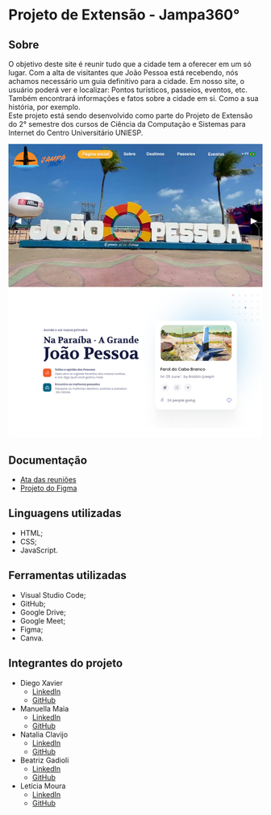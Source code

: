 # Projeto de Extensão - Jampa360°
## Sobre
O objetivo deste site é reunir tudo que a cidade tem a oferecer em um só lugar. Com a alta de visitantes que João Pessoa está recebendo, nós achamos necessário um guia definitivo para a cidade. Em nosso site, o usuário poderá ver e localizar: Pontos turísticos, passeios, eventos, etc.<br>
Também encontrará informações e fatos sobre a cidade em si. Como a sua história, por exemplo.<br>
Este projeto está sendo desenvolvido como parte do Projeto de Extensão do 2° semestre dos cursos de Ciência da Computação e Sistemas para Internet do Centro Universitário UNIESP.

![Screenshot da página inicial do site](./doc-imagens/paginainicial_screenshot.png)

## Documentação
- [Ata das reuniões](https://docs.google.com/document/d/1_ZCmPI70XSO4YOzg3NjfftNfsfbXj9Vk51qXqqoinhY/edit?tab=t.0)
- [Projeto do Figma](https://www.figma.com/design/RQlfgx2TLuDEVz2y57TZXt/Projeto-de-Extens%C3%A3o?node-id=0-1&p=f)

## Linguagens utilizadas
- HTML;
- CSS;
- JavaScript.

## Ferramentas utilizadas
- Visual Studio Code;
- GitHub;
- Google Drive;
- Google Meet;
- Figma;
- Canva.

## Integrantes do projeto
- Diego Xavier
    - [LinkedIn](https://www.linkedin.com/in/diego-xavier-6ba379241/)
    - [GitHub](https://github.com/DmlXavier)
- Manuella Maia
    - [LinkedIn](https://www.linkedin.com/in/manuella-maia-bb31ba357/)
    - [GitHub](https://github.com/Manuumaia)
- Natalia Clavijo
    - [LinkedIn](https://www.linkedin.com/in/natalia-clavijos/)
    - [GitHub](https://github.com/nataliaclavijo82)
- Beatriz Gadioli
    - [LinkedIn](https://www.linkedin.com/in/beatriz-gadioli-870245343/)
    - [GitHub](https://github.com/BiaGadioli)
- Letícia Moura
    - [LinkedIn](https://www.linkedin.com/in/let%C3%ADcia-moura-83364b324/)
    - [GitHub](https://github.com/letmouram)
